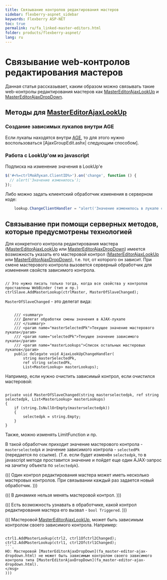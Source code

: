```yaml
---
title: Связывание контролов редактирования мастеров
sidebar: flexberry-aspnet_sidebar
keywords: Flexberry ASP-NET
toc: true
permalink: ru/fa_linked-master-editors.html
folder: products/flexberry-aspnet/
lang: ru
---
```


# Связывание web-контролов редактирования мастеров

Данная статья рассказывает, каким образом можно связывать такие web-контролы редактирования мастеров как [MasterEditorAjaxLookUp](fa_master-editor-ajax-look-up.html) и [MasterEditorAjaxDropDown](fa_master-editor-ajax-dropdown.html).

## Методы для [MasterEditorAjaxLookUp](fa_master-editor-ajax-look-up.html)

### Создание зависимых лукапов внутри AGE

Если лукапы находятся внутри [AGE](fa_ajax-group-edit.html), то для этого нужно воспользоваться [AjaxGroupEdit.ashx| следующим способом].

### Работа с LookUp'ом из javascript

Подписка на изменение значения в LookUp'e

```javascript
$('#<%=ctrlМойЛукап.ClientID%>').on('change', function () {
  // alert('Значение изменилось');
});
```

Либо можно задать клиентский обработчик изменения в серверном коде:

```csharp
    lookup.ChangeClientHandler = "alert('Значение изменилось в лукапе с идентификатором {0}');";
```

## Связывание при помощи серверных методов, которые предусмотрены технологией
Для конкретного контрола редактирования мастера ([MasterEditorAjaxLookUp](fa_master-editor-ajax-look-up.html) или [MasterEditorAjaxDropDown](fa_master-editor-ajax-dropdown.html)) имеется возможность указать его мастеровой контрол ([MasterEditorAjaxLookUp](fa_master-editor-ajax-look-up.html) или [MasterEditorAjaxDropDown](fa_master-editor-ajax-dropdown.html)), т.е. тот, от которого он зависит. При смене мастерового контрола вызовется серверный обработчик для изменения свойств зависимого контрола.

```

// Это нужно писать только тогда, когда все свойства у контролов проставлены WebBinder (тип и пр.)
ctrlSlave.AddMasterLookup(ctrlMaster, MasterOfSlaveChanged);
```

`MasterOfSlaveChanged` - это делегат вида:
```

    /// <summary>
    /// Делегат обработки смены значения в AJAX-лукапе
    /// </summary>
    /// <param name="masterSelectedPk">Текущее значение мастерового лукапа</param>
    /// <param name="selectedPk">Текущее значение зависимого лукапа</param>
    /// <param name="masterLookups">Список остальных мастеровых лукапов</param>
    public delegate void AjaxLookUpChangeHandler(
        string masterSelectedPk,
        ref string selectedPk,
        List<MasterLookup> masterLookups);
```

Например, если нужно очистить зависимый контрол, если очистился мастеровой:
```

private void MasterOfSlaveChanged(string masterselectedpk, ref string selectedpk, List<MasterLookup> masterLookups)
{
    if (string.IsNullOrEmpty(masterselectedpk))
    {
        selectedpk = string.Empty;
    }
}
```

Также, можно изменять LimitFunction и пр.

В такой обработчик приходит значение мастерового контрола - `masterselectedpk` и значение зависимого контрола - `selectedPk` (передается по ссылке). (Т.е. если будет изменён `selectedpk`, то в javascript методе проставится значение и пойдет еще один AJAX-запрос на зачитку объекта по `selectedpk`).

(((
<msg type=note>Один контрол редактирования мастера может иметь несколько мастеровых контролов. При связывании каждый раз задается новый обработчик.</msg>
)))

(((
<msg type=note>В динамике нельзя менять мастеровой контрол.</msg>
)))

(((
<msg type=note>Есть возможность узнавать в обработчике, какой контрол редактирования мастера его вызвал - `bool Triggered`.</msg>
)))

(((
<msg type=important>Мастеровой [MasterEditorAjaxLookUp](fa_master-editor-ajax-look-up.html), может быть зависимым контролом своего зависимого контрола. Например:
```

ctrl1.AddMasterLookup(ctrl2, ctrl1Ofctrl2Changed);
ctrl2.AddMasterLookup(ctrl1, ctrl2Ofctrl1Changed);
```.
НО: Мастеровой [MasterEditorAjaxDropDown](fa_master-editor-ajax-dropdown.html) не может быть зависимым контролом своего зависимого контрола типа [MasterEditorAjaxDropDown](fa_master-editor-ajax-dropdown.html).
</msg>
)))
